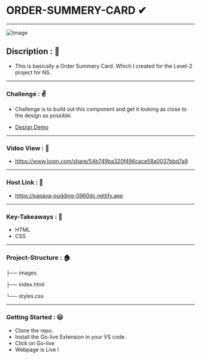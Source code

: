 # ORDER-SUMMERY-CARD ✔

------------
![Image](https://raw.githubusercontent.com/Sushankznation/Order-Summery-NS-Project/master/images/image.png?token=GHSAT0AAAAAABV4DXQOX7PSQEXKD4J4KZ44YWSJSKQ)
## Discription : 🤙
- This is basically a Order Summery Card .Which I created for the Level-2 project for NS.

------------

### Challenge : ✌
- Challenge is to build out this component and get it looking as close to the design as possible.

- [Design Demo ](https://bit.ly/3c26CfU "Design Demo :")



------------

### Video View : 🎥
- https://www.loom.com/share/54b749ba320f496cace58a0037bbd7a9

------------

### Host Link : 🔗
- https://papaya-pudding-0960dc.netlify.app

------------

### Key-Takeaways : 🔑
- HTML
- CSS

------------

### Project-Structure : 🏠
├── images

├── index.html

└── styles.css

------------

### Getting Started : 😃
- Clone the repo.
- Install the Go-live Extension in your VS code.
- Click on Go-live
- Webpage is Live !

